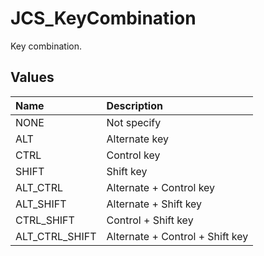 # JCS_KeyCombination

Key combination.

## Values

| Name           | Description                     |
|:---------------|:--------------------------------|
| NONE           | Not specify                     |
| ALT            | Alternate key                   |
| CTRL           | Control key                     |
| SHIFT          | Shift key                       |
| ALT_CTRL       | Alternate + Control key         |
| ALT_SHIFT      | Alternate + Shift key           |
| CTRL_SHIFT     | Control + Shift key             |
| ALT_CTRL_SHIFT | Alternate + Control + Shift key |
